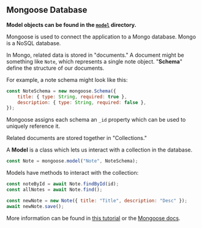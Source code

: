 ## Mongoose Database

**Model objects can be found in the [`model`](../src/model) directory.**

Mongoose is used to connect the application to a Mongo database. Mongo is a NoSQL database.

In Mongo, related data is stored in "documents." A document might be something like `Note`, which represents a single note object. "**Schema**" define the structure of our documents.

For example, a note schema might look like this:

```js
const NoteSchema = new mongoose.Schema({
    title: { type: String, required: true },
    description: { type: String, required: false },
});
```

Mongoose assigns each schema an `_id` property which can be used to uniquely reference it.

Related documents are stored together in "Collections."

A **Model** is a class which lets us interact with a collection in the database.

```js
const Note = mongoose.model("Note", NoteSchema);
```

Models have methods to interact with the collection:

```js
const noteById = await Note.findById(id);
const allNotes = await Note.find();

const newNote = new Note({ title: "Title", description: "Desc" });
await newNote.save();
```

More information can be found in [this tutorial](https://rahmanfadhil.com/express-rest-api/) or the [Mongoose docs](https://mongoosejs.com/docs/guide.html).
